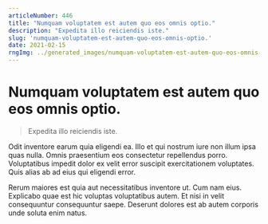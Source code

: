 ```yaml
---
articleNumber: 446
title: "Numquam voluptatem est autem quo eos omnis optio."
description: "Expedita illo reiciendis iste."
slug: 'numquam-voluptatem-est-autem-quo-eos-omnis-optio.'
date: 2021-02-15
rngImg: ../generated_images/numquam-voluptatem-est-autem-quo-eos-omnis-optio..jpg
---
```


# Numquam voluptatem est autem quo eos omnis optio.

> Expedita illo reiciendis iste.

Odit inventore earum quia eligendi ea. Illo et qui nostrum iure non illum ipsa quas nulla. Omnis praesentium eos consectetur repellendus porro. Voluptatibus impedit dolor ex velit error suscipit exercitationem voluptates. Quis alias ab ad eius qui eligendi error.
 Rerum maiores est quia aut necessitatibus inventore ut. Cum nam eius. Explicabo quae est hic voluptas voluptatibus autem. Et nisi in velit consequuntur consequuntur saepe. Deserunt dolores est ab autem corporis unde soluta enim natus.
